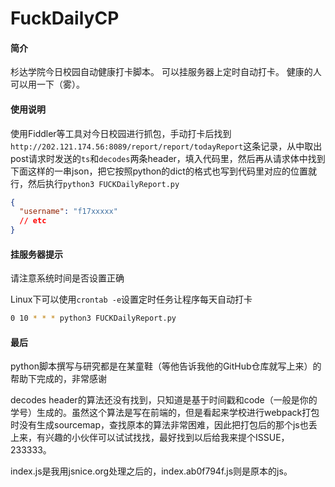 # FuckDailyCP
#### 简介
杉达学院今日校园自动健康打卡脚本。
可以挂服务器上定时自动打卡。
健康的人可以用一下（雾）。
#### 使用说明
使用Fiddler等工具对今日校园进行抓包，手动打卡后找到`http://202.121.174.56:8089/report/report/todayReport`这条记录，从中取出post请求时发送的`ts`和`decodes`两条header，填入代码里，然后再从请求体中找到下面这样的一串json，把它按照python的dict的格式也写到代码里对应的位置就行，然后执行`python3 FUCKDailyReport.py`
```json
{
  "username": "f17xxxxx"
  // etc
}
```
#### 挂服务器提示
请注意系统时间是否设置正确

Linux下可以使用`crontab -e`设置定时任务让程序每天自动打卡
```bash
0 10 * * * python3 FUCKDailyReport.py
```
#### 最后
python脚本撰写与研究都是在某童鞋（等他告诉我他的GitHub仓库就写上来）的帮助下完成的，非常感谢

decodes header的算法还没有找到，只知道是基于时间戳和code（一般是你的学号）生成的。虽然这个算法是写在前端的，但是看起来学校进行webpack打包时没有生成sourcemap，查找原本的算法非常困难，因此把打包后的那个js也丢上来，有兴趣的小伙伴可以试试找找，最好找到以后给我来提个ISSUE，233333。

index.js是我用jsnice.org处理之后的，index.ab0f794f.js则是原本的js。
